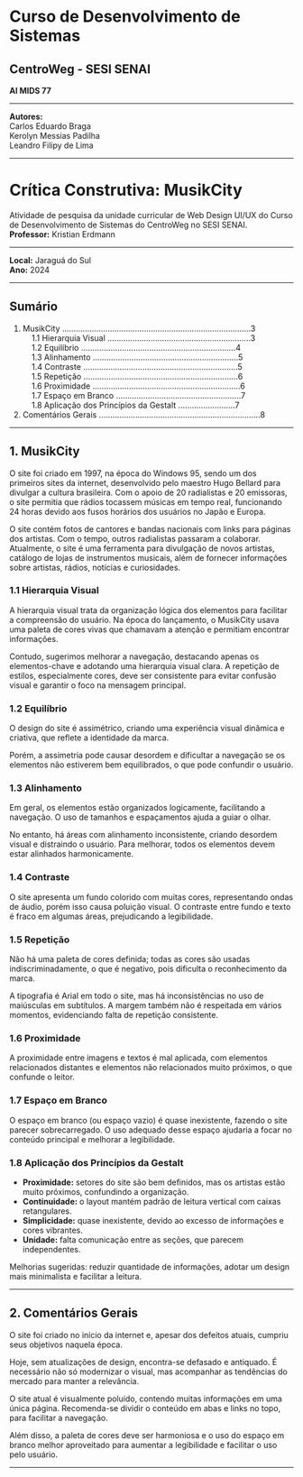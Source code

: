 # Curso de Desenvolvimento de Sistemas  
## CentroWeg - SESI SENAI  
**AI MIDS 77**

---

**Autores:**  
Carlos Eduardo Braga  
Kerolyn Messias Padilha  
Leandro Filipy de Lima  

---

# Crítica Construtiva: MusikCity

Atividade de pesquisa da unidade curricular de Web Design UI/UX do Curso de Desenvolvimento de Sistemas do CentroWeg no SESI SENAI.  
**Professor:** Kristian Erdmann  

---

**Local:** Jaraguá do Sul  
**Ano:** 2024  

---

## Sumário

1. MusikCity ...................................................................................3  
&nbsp;&nbsp;&nbsp;&nbsp;1.1 Hierarquia Visual ...............................................................3  
&nbsp;&nbsp;&nbsp;&nbsp;1.2 Equilíbrio ....................................................................4  
&nbsp;&nbsp;&nbsp;&nbsp;1.3 Alinhamento ................................................................5  
&nbsp;&nbsp;&nbsp;&nbsp;1.4 Contraste ....................................................................5  
&nbsp;&nbsp;&nbsp;&nbsp;1.5 Repetição ....................................................................6  
&nbsp;&nbsp;&nbsp;&nbsp;1.6 Proximidade .................................................................6  
&nbsp;&nbsp;&nbsp;&nbsp;1.7 Espaço em Branco .......................................................7  
&nbsp;&nbsp;&nbsp;&nbsp;1.8 Aplicação dos Princípios da Gestalt .........................7  
2. Comentários Gerais .......................................................................8  

---

## 1. MusikCity

O site foi criado em 1997, na época do Windows 95, sendo um dos primeiros sites da internet, desenvolvido pelo maestro Hugo Bellard para divulgar a cultura brasileira. Com o apoio de 20 radialistas e 20 emissoras, o site permitia que rádios tocassem músicas em tempo real, funcionando 24 horas devido aos fusos horários dos usuários no Japão e Europa.

O site contém fotos de cantores e bandas nacionais com links para páginas dos artistas. Com o tempo, outros radialistas passaram a colaborar. Atualmente, o site é uma ferramenta para divulgação de novos artistas, catálogo de lojas de instrumentos musicais, além de fornecer informações sobre artistas, rádios, notícias e curiosidades.

### 1.1 Hierarquia Visual

A hierarquia visual trata da organização lógica dos elementos para facilitar a compreensão do usuário. Na época do lançamento, o MusikCity usava uma paleta de cores vivas que chamavam a atenção e permitiam encontrar informações.

Contudo, sugerimos melhorar a navegação, destacando apenas os elementos-chave e adotando uma hierarquia visual clara. A repetição de estilos, especialmente cores, deve ser consistente para evitar confusão visual e garantir o foco na mensagem principal.

### 1.2 Equilíbrio

O design do site é assimétrico, criando uma experiência visual dinâmica e criativa, que reflete a identidade da marca.

Porém, a assimetria pode causar desordem e dificultar a navegação se os elementos não estiverem bem equilibrados, o que pode confundir o usuário.

### 1.3 Alinhamento

Em geral, os elementos estão organizados logicamente, facilitando a navegação. O uso de tamanhos e espaçamentos ajuda a guiar o olhar.

No entanto, há áreas com alinhamento inconsistente, criando desordem visual e distraindo o usuário. Para melhorar, todos os elementos devem estar alinhados harmonicamente.

### 1.4 Contraste

O site apresenta um fundo colorido com muitas cores, representando ondas de áudio, porém isso causa poluição visual. O contraste entre fundo e texto é fraco em algumas áreas, prejudicando a legibilidade.

### 1.5 Repetição

Não há uma paleta de cores definida; todas as cores são usadas indiscriminadamente, o que é negativo, pois dificulta o reconhecimento da marca.

A tipografia é Arial em todo o site, mas há inconsistências no uso de maiúsculas em subtítulos. A margem também não é respeitada em vários momentos, evidenciando falta de repetição consistente.

### 1.6 Proximidade

A proximidade entre imagens e textos é mal aplicada, com elementos relacionados distantes e elementos não relacionados muito próximos, o que confunde o leitor.

### 1.7 Espaço em Branco

O espaço em branco (ou espaço vazio) é quase inexistente, fazendo o site parecer sobrecarregado. O uso adequado desse espaço ajudaria a focar no conteúdo principal e melhorar a legibilidade.

### 1.8 Aplicação dos Princípios da Gestalt

- **Proximidade:** setores do site são bem definidos, mas os artistas estão muito próximos, confundindo a organização.  
- **Continuidade:** o layout mantém padrão de leitura vertical com caixas retangulares.  
- **Simplicidade:** quase inexistente, devido ao excesso de informações e cores vibrantes.  
- **Unidade:** falta comunicação entre as seções, que parecem independentes.

Melhorias sugeridas: reduzir quantidade de informações, adotar um design mais minimalista e facilitar a leitura.

---

## 2. Comentários Gerais

O site foi criado no início da internet e, apesar dos defeitos atuais, cumpriu seus objetivos naquela época.

Hoje, sem atualizações de design, encontra-se defasado e antiquado. É necessário não só modernizar o visual, mas acompanhar as tendências do mercado para manter a relevância.

O site atual é visualmente poluído, contendo muitas informações em uma única página. Recomenda-se dividir o conteúdo em abas e links no topo, para facilitar a navegação.

Além disso, a paleta de cores deve ser harmoniosa e o uso do espaço em branco melhor aproveitado para aumentar a legibilidade e facilitar o uso pelo usuário.

---
